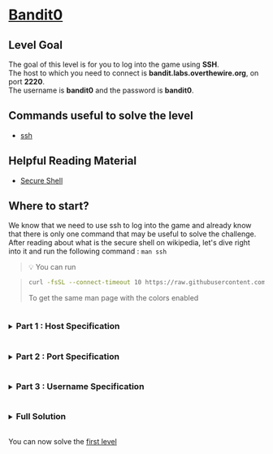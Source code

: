 # [Bandit0](https://overthewire.org/wargames/bandit/bandit0.html)

## Level Goal

The goal of this level is for you to log into the game using **SSH**. <br/>
The host to which you need to connect is **bandit.labs.overthewire.org**, on port **2220**. <br/>
The username is **bandit0** and the password is **bandit0**.

## Commands useful to solve the level

- [ssh](https://man7.org/linux/man-pages/man1/ssh.1.html)

## Helpful Reading Material

- [Secure Shell](https://en.wikipedia.org/wiki/Secure_Shell)

## Where to start?

We know that we need to use ssh to log into the game and already know that there is only one command that may be useful to solve the challenge. After reading about what is the secure shell on wikipedia, let's dive right into it and run the following command : `man ssh`

> :bulb: You can run
<blockquote>

```bash
curl -fsSL --connect-timeout 10 https://raw.githubusercontent.com/Charystag/Scripts/main/colored_man.sh | bash -s ssh
```
To get the same man page with the colors enabled
</blockquote>

<details>
<summary><h3 style="display:inline-block">Part 1 : Host Specification</h3></summary>


<details>
<summary>Hint</summary>

Look in the ssh man page, in the <b style="color:red">DESCRIPTION</b> section, right after the <b style="color:red">SYNOPSIS</b> there should be, near the beginning, the name of an item that could already be found in the <b style="color:red">SYNOPSIS</b> section
</details>

<details>
<summary>Solution</summary>

The argument we are looking for is the one name **destination** this argument is the **host** we are trying to connect to. <br/>
For now, our command looks like : `ssh bandit.labs.overthewire.org`
</details>
</details>


<details>
<summary><h3 style="display:inline-block">Part 2 : Port Specification</h3></summary>

After running this command, we can see the following prompt in the terminal :

```bash

                      This is an OverTheWire game server. 
            More information on http://www.overthewire.org/wargames

!!! You are trying to log into this SSH server on port 22, which is not intended.

Charystag@bandit.labs.overthewire.org: Permission denied (publickey).

```

So we need to use the **port** that was specified in the challenge rules

<details>
<summary>Hint</summary>

Try to look again in the **SYNOPSIS** and **DESCRIPTION** sections of the ssh man page and see if you can manage to find how to specify a port to connect to the remote host
</details>

<details>
<summary>Solution</summary>

Using the `-p` option allows us to specify a port to connect to. Our updated command ends up looking like this : `ssh -p 2220 bandit.labs.overthewire.org`

> :bulb: It is a good practice to put all option arguments before any non-option argument

</details>
</details>


<details>
<summary><h3 style="display:inline-block">Part 3 : Username Specification</h3></summary>

Now that we specified the port to connect to, we can see the following prompt :

```bash
                         _                     _ _ _   
                        | |__   __ _ _ __   __| (_) |_ 
                        | '_ \ / _` | '_ \ / _` | | __|
                        | |_) | (_| | | | | (_| | | |_ 
                        |_.__/ \__,_|_| |_|\__,_|_|\__|
                                                       

                      This is an OverTheWire game server. 
            More information on http://www.overthewire.org/wargames

!!! You are trying to log into this SSH server on port 2220 with a username
!!! that does not match the bandit game.

Charystag@bandit.labs.overthewire.org's password: 

```

and when we try to input the provided password : `bandit0`, we get the following response :

```bash

Permission denied, please try again.
Charystag@bandit.labs.overthewire.org's password: 

```

The important information is : **with a username that does not match the bandit game**.
This tells us that we'll need to specify our username to successfully connect to level bandit0

<details>
<summary>Hint</summary>

Once again, you have to look into the sections **SYNOPSIS** and **DESCRIPTION** of the ssh man page.<br/>
The argument you are looking for is now one that allows you to log in as a given user on a remote machine.

</details>

<details>
<summary>Solution</summary>

Using the `-l` option allows us to specify the user that we want to log into on the remote machine. <br/>
Our full command looks like : `ssh -p 2220 -l bandit0 bandit.labs.overthewire.org`.
Once we get the login prompt, we can now enter the password and successfully login to the first level.

</details>

</details>


<details>
<summary><h3 style="display:inline-block">Full Solution</h3></summary>

The full command is :

```bash
ssh -p 2220 -l bandit0 bandit.labs.overthewire.org
```

Once we get the login prompt, we can then enter the password **bandit0** to successfully complete the bandit0 challenge.

</details>

You can now solve the [first level](/bandit/bandit0.md)
